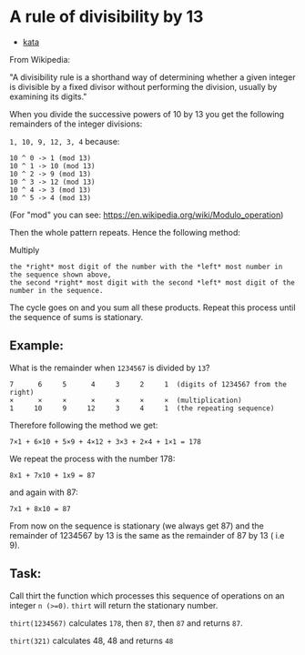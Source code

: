 # A rule of divisibility by 13

- [kata](https://www.codewars.com/kata/564057bc348c7200bd0000ff/typescript)

From Wikipedia:

"A divisibility rule is a shorthand way of determining whether a given integer is divisible by a fixed divisor without performing the division, usually by examining its digits."

When you divide the successive powers of 10 by 13 you get the following remainders of the integer divisions:

`1, 10, 9, 12, 3, 4` because:

```
10 ^ 0 -> 1 (mod 13)
10 ^ 1 -> 10 (mod 13)
10 ^ 2 -> 9 (mod 13)
10 ^ 3 -> 12 (mod 13)
10 ^ 4 -> 3 (mod 13)
10 ^ 5 -> 4 (mod 13)
```

(For "mod" you can see: https://en.wikipedia.org/wiki/Modulo_operation)

Then the whole pattern repeats. Hence the following method:

Multiply

    the *right* most digit of the number with the *left* most number in the sequence shown above,
    the second *right* most digit with the second *left* most digit of the number in the sequence.

The cycle goes on and you sum all these products. Repeat this process until the sequence of sums is stationary.

## Example:

What is the remainder when `1234567` is divided by `13`?

```
7      6     5      4     3     2     1  (digits of 1234567 from the right)
×      ×     ×      ×     ×     ×     ×  (multiplication)
1     10     9     12     3     4     1  (the repeating sequence)
```

Therefore following the method we get:

`7×1 + 6×10 + 5×9 + 4×12 + 3×3 + 2×4 + 1×1 = 178`

We repeat the process with the number 178:

`8x1 + 7x10 + 1x9 = 87`

and again with 87:

`7x1 + 8x10 = 87`

From now on the sequence is stationary (we always get 87) and the remainder of 1234567 by 13 is the same as the remainder of 87 by 13 ( i.e 9).

## Task:

Call thirt the function which processes this sequence of operations on an integer `n (>=0)`. `thirt` will return the stationary number.

`thirt(1234567)` calculates `178`, then `87`, then `87` and returns `87`.

`thirt(321)` calculates 48, 48 and returns `48`
